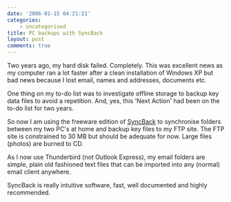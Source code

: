 ```yaml
---
date: '2006-01-15 04:21:21'
categories:
    - uncategorised
title: PC backups with SyncBack
layout: post
comments: true
---
```


Two years ago, my hard disk failed. Completely. This was excellent news
as my computer ran a lot faster after a clean installation of Windows XP
but bad news because I lost email, names and addresses, documents etc.

One thing on my to-do list was to investigate offline storage to backup
key data files to avoid a repetition. And, yes, this 'Next Action' had
been on the to-do list for two years.

So now I am using the freeware edition of
[SyncBack](http://www.2brightsparks.com/syncback/sbse-features.html) to
synchronise folders between my two PC's at home and backup key files to
my FTP site. The FTP site is constrained to 30 MB but should be adequate
for now. Large files (photos) are burned to CD.

As I now use Thunderbird (not Outlook Express), my email folders are
simple, plain old fashioned text files that can be imported into any
(normal) email client anywhere.

SyncBack is really intuitive software, fast, well documented and highly
recommended.

